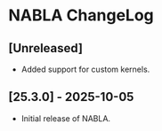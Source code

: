 # NABLA ChangeLog

## [Unreleased]

- Added support for custom kernels.

## [25.3.0] - 2025-10-05

- Initial release of NABLA.
